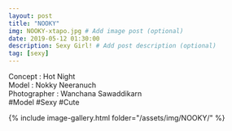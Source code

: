 ```yaml
---
layout: post
title: "NOOKY"
img: NOOKY-xtapo.jpg # Add image post (optional)
date: 2019-05-12 01:30:00
description: Sexy Girl! # Add post description (optional)
tag: [sexy]
---
```

Concept : Hot Night  
Model : Nokky Neeranuch  
Photographer : Wanchana Sawaddikarn    
#Model #Sexy #Cute

{% include image-gallery.html folder="/assets/img/NOOKY/" %}
